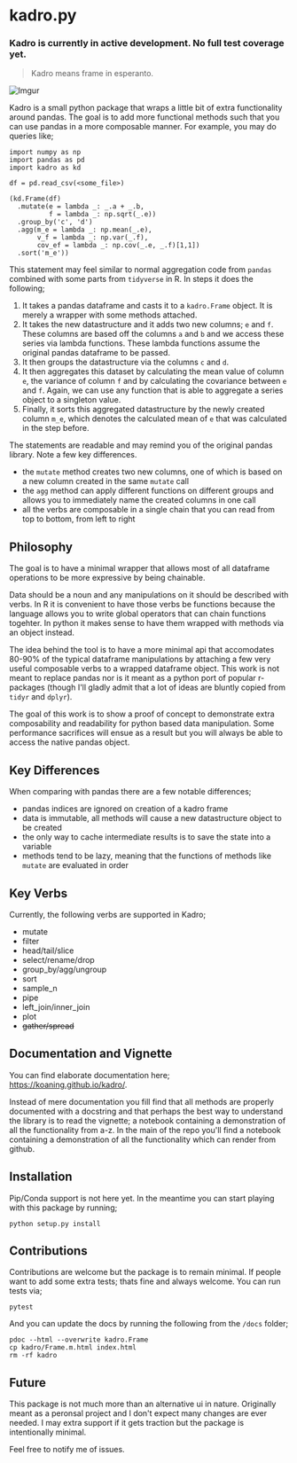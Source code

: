 # kadro.py

### Kadro is currently in active development. No full test coverage yet.

> Kadro means frame in esperanto.

![Imgur](http://i.imgur.com/Zzru9Qa.png)

Kadro is a small python package that wraps a little bit of extra functionality around pandas. The goal is to add more functional methods such that you can use pandas in a more composable manner. For example, you may do queries like;

```
import numpy as np
import pandas as pd
import kadro as kd

df = pd.read_csv(<some_file>)

(kd.Frame(df)
  .mutate(e = lambda _: _.a + _.b,
          f = lambda _: np.sqrt(_.e))
  .group_by('c', 'd')
  .agg(m_e = lambda _: np.mean(_.e),
       v_f = lambda _: np.var(_.f),
       cov_ef = lambda _: np.cov(_.e, _.f)[1,1])
  .sort('m_e'))
```

This statement may feel similar to normal aggregation code from `pandas` combined with some parts from `tidyverse` in R. In steps it does the following;

1. It takes a pandas dataframe and casts it to a `kadro.Frame` object. It is merely a wrapper with some methods attached.
2. It takes the new datastructure and it adds two new columns; `e` and `f`. These columns are based off the columns `a` and `b` and we access these series via lambda functions. These lambda functions assume the original pandas dataframe to be passed.
3. It then groups the datastructure via the columns `c` and `d`.
4. It then aggregates this dataset by calculating the mean value of column `e`, the variance of column `f` and by calculating the covariance between `e` and `f`. Again, we can use any function that is able to aggregate a series object to a singleton value.
5. Finally, it sorts this aggregated datastructure by the newly created column `m_e`, which denotes the calculated mean of `e` that was calculated in the step before.

The statements are readable and may remind you of the original pandas library. Note a few key differences.

- the `mutate` method creates two new columns, one of which is based on a new column created in the same `mutate` call
- the `agg` method can apply different functions on different groups and allows you to immediately name the created columns in one call
- all the verbs are composable in a single chain that you can read from top to bottom, from left to right

## Philosophy

The goal is to have a minimal wrapper that allows most of all dataframe operations to be more expressive by being chainable.

Data should be a noun and any manipulations on it should be described with verbs. In R it is convenient to have those verbs be functions because the language allows you to write global operators that can chain functions togehter. In python it makes sense to have them wrapped with methods via an object instead.

The idea behind the tool is to have a more minimal api that accomodates 80-90% of the typical dataframe manipulations by attaching a few very useful composable verbs to a wrapped dataframe object. This work is not meant to replace pandas nor is it meant as a python port of popular r-packages (though I'll gladly admit that a lot of ideas are bluntly copied from `tidyr` and `dplyr`).

The goal of this work is to show a proof of concept to demonstrate extra composability and readability for python based data manipulation. Some performance sacrifices will ensue as a result but you will always be able to access the native pandas object.

## Key Differences

When comparing with pandas there are a few notable differences;

- pandas indices are ignored on creation of a kadro frame
- data is immutable, all methods will cause a new datastructure object to be created
- the only way to cache intermediate results is to save the state into a variable
- methods tend to be lazy, meaning that the functions of methods like `mutate` are evaluated in order

## Key Verbs

Currently, the following verbs are supported in Kadro;

- mutate
- filter
- head/tail/slice
- select/rename/drop
- group_by/agg/ungroup
- sort
- sample_n
- pipe
- left_join/inner_join
- plot
- ~~gather/spread~~

## Documentation and Vignette

You can find elaborate documentation here; https://koaning.github.io/kadro/.

Instead of mere documentation you fill find that all methods are properly documented with a docstring and that perhaps the best way to understand the library is to read the vignette; a notebook containing a demonstration of all the functionality from a-z. In the main of the repo you'll find a notebook containing a demonstration of all the functionality which can render from github.

## Installation

Pip/Conda support is not here yet. In the meantime you can start playing with this package by running;

```
python setup.py install
```

## Contributions

Contributions are welcome but the package is to remain minimal. If people want to add some extra tests; thats fine and always welcome. You can run tests via;

```
pytest
```

And you can update the docs by running the following from the `/docs` folder;

```
pdoc --html --overwrite kadro.Frame
cp kadro/Frame.m.html index.html
rm -rf kadro
```


## Future

This package is not much more than an alternative ui in nature. Originally meant as a peronsal project and I don't expect many changes are ever needed. I may extra support if it gets traction but the package is intentionally minimal.

Feel free to notify me of issues.

